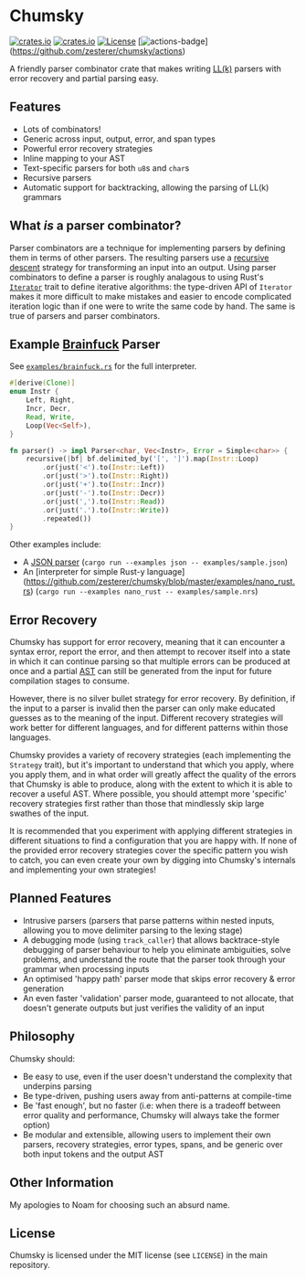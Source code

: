 # Chumsky

[![crates.io](https://img.shields.io/crates/v/chumsky.svg)](https://crates.io/crates/chumsky)
[![crates.io](https://docs.rs/chumsky/badge.svg)](https://docs.rs/chumsky)
[![License](https://img.shields.io/crates/l/chumsky.svg)](https://github.com/zesterer/chumsky)
[![actions-badge](https://github.com/zesterer/chumsky/workflows/Rust/badge.svg?branch=master)]
(https://github.com/zesterer/chumsky/actions)

A friendly parser combinator crate that makes writing [LL(k)](https://en.wikipedia.org/wiki/LL_parser) parsers with
error recovery and partial parsing easy.

## Features

- Lots of combinators!
- Generic across input, output, error, and span types
- Powerful error recovery strategies
- Inline mapping to your AST
- Text-specific parsers for both `u8`s and `char`s
- Recursive parsers
- Automatic support for backtracking, allowing the parsing of LL(k) grammars

## What *is* a parser combinator?

Parser combinators are a technique for implementing parsers by defining them in terms of other parsers. The resulting
parsers use a [recursive descent](https://en.wikipedia.org/wiki/Recursive_descent_parser) strategy for transforming an
input into an output. Using parser combinators to define a parser is roughly analagous to using Rust's
[`Iterator`](https://doc.rust-lang.org/std/iter/trait.Iterator.html) trait to define iterative algorithms: the
type-driven API of `Iterator` makes it more difficult to make mistakes and easier to encode complicated iteration logic
than if one were to write the same code by hand. The same is true of parsers and parser combinators.

## Example [Brainfuck](https://en.wikipedia.org/wiki/Brainfuck) Parser

See [`examples/brainfuck.rs`](https://github.com/zesterer/chumsky/blob/master/examples/brainfuck.rs) for the full interpreter.

```rs
#[derive(Clone)]
enum Instr {
    Left, Right,
    Incr, Decr,
    Read, Write,
    Loop(Vec<Self>),
}

fn parser() -> impl Parser<char, Vec<Instr>, Error = Simple<char>> {
    recursive(|bf| bf.delimited_by('[', ']').map(Instr::Loop)
        .or(just('<').to(Instr::Left))
        .or(just('>').to(Instr::Right))
        .or(just('+').to(Instr::Incr))
        .or(just('-').to(Instr::Decr))
        .or(just(',').to(Instr::Read))
        .or(just('.').to(Instr::Write))
        .repeated())
}
```

Other examples include:

- A [JSON parser](https://github.com/zesterer/chumsky/blob/master/examples/json.rs) (`cargo run --examples json --
  examples/sample.json`)
- An [interpreter for simple Rust-y language]
  (https://github.com/zesterer/chumsky/blob/master/examples/nano_rust.rs) (`cargo run --examples nano_rust -- examples/sample.nrs`)

## Error Recovery

Chumsky has support for error recovery, meaning that it can encounter a syntax error, report the error, and then
attempt to recover itself into a state in which it can continue parsing so that multiple errors can be produced at once
and a partial [AST](https://en.wikipedia.org/wiki/Abstract_syntax_tree) can still be generated from the input for future
compilation stages to consume.

However, there is no silver bullet strategy for error recovery. By definition, if the input to a parser is invalid then
the parser can only make educated guesses as to the meaning of the input. Different recovery strategies will work better
for different languages, and for different patterns within those languages.

Chumsky provides a variety of recovery strategies (each implementing the `Strategy` trait), but it's important to
understand that which you apply, where you apply them, and in what order will greatly affect the quality of the errors
that Chumsky is able to produce, along with the extent to which it is able to recover a useful AST. Where possible, you
should attempt more 'specific' recovery strategies first rather than those that mindlessly skip large swathes of the
input.

It is recommended that you experiment with applying different strategies in different situations to find a configuration
that you are happy with. If none of the provided error recovery strategies cover the specific pattern you wish to catch,
you can even create your own by digging into Chumsky's internals and implementing your own strategies!

## Planned Features

- Intrusive parsers (parsers that parse patterns within nested inputs, allowing you to move delimiter parsing to the
  lexing stage)
- A debugging mode (using `track_caller`) that allows backtrace-style debugging of parser behaviour to help you
  eliminate ambiguities, solve problems, and understand the route that the parser took through your grammar when
  processing inputs
- An optimised 'happy path' parser mode that skips error recovery & error generation
- An even faster 'validation' parser mode, guaranteed to not allocate, that doesn't generate outputs but just verifies
  the validity of an input

## Philosophy

Chumsky should:

- Be easy to use, even if the user doesn't understand the complexity that underpins parsing
- Be type-driven, pushing users away from anti-patterns at compile-time
- Be 'fast enough', but no faster (i.e: when there is a tradeoff between error quality and performance, Chumsky will always take the former option)
- Be modular and extensible, allowing users to implement their own parsers, recovery strategies, error types, spans, and
  be generic over both input tokens and the output AST

## Other Information

My apologies to Noam for choosing such an absurd name.

## License

Chumsky is licensed under the MIT license (see `LICENSE`) in the main repository.
